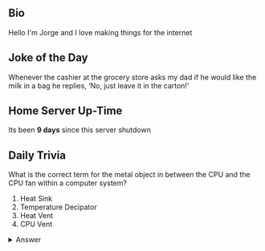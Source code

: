 ## Bio

Hello I'm Jorge and I love making things for the internet

## Joke of the Day

Whenever the cashier at the grocery store asks my dad if he would like the milk in a bag he replies, ‘No, just leave it in the carton!’

## Home Server Up-Time

Its been **9 days** since this server shutdown


## Daily Trivia

What is the correct term for the metal object in between the CPU and the CPU fan within a computer system?
 1. Heat Sink
 2. Temperature Decipator
 3. Heat Vent
 4. CPU Vent

<details>
  <summary>Answer</summary>
  Heat Sink
</details>
